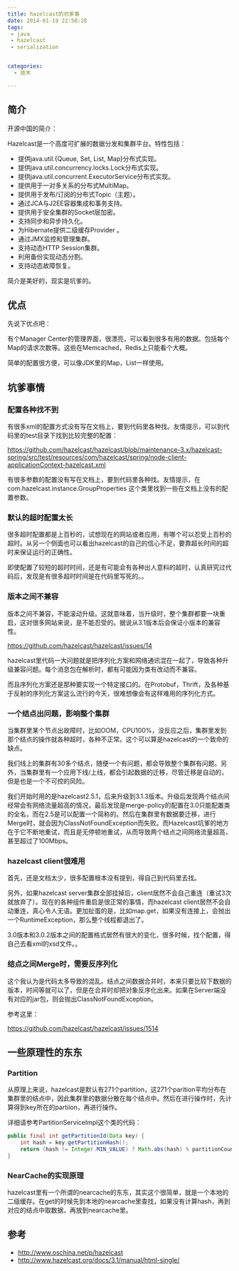 ```yaml
---
title: hazelcast的坑爹事
date: 2014-01-19 22:58:28
tags:
 - java
 - hazelcast
 - serialization


categories:
  - 技术

---
```


## 简介

开源中国的简介：

Hazelcast是一个高度可扩展的数据分发和集群平台。特性包括：

* 提供java.util.{Queue, Set, List, Map}分布式实现。
* 提供java.util.concurrency.locks.Lock分布式实现。
* 提供java.util.concurrent.ExecutorService分布式实现。
* 提供用于一对多关系的分布式MultiMap。
* 提供用于发布/订阅的分布式Topic（主题）。
* 通过JCA与J2EE容器集成和事务支持。
* 提供用于安全集群的Socket层加密。
* 支持同步和异步持久化。
* 为Hibernate提供二级缓存Provider 。
* 通过JMX监控和管理集群。
* 支持动态HTTP Session集群。
* 利用备份实现动态分割。
* 支持动态故障恢复。

简介是美好的，现实是坑爹的。

## 优点

先说下优点吧：

有个Manager Center的管理界面，很漂亮，可以看到很多有用的数据。包括每个Map的请求次数等。这些在Memcached，Redis上只能看个大概。

简单的配置很方便，可以像JDK里的Map，List一样使用。

## 坑爹事情

### 配置各种找不到

有很多xml的配置方式没有写在文档上，要到代码里各种找。友情提示，可以到代码里的test目录下找到比较完整的配置：

https://github.com/hazelcast/hazelcast/blob/maintenance-3.x/hazelcast-spring/src/test/resources/com/hazelcast/spring/node-client-applicationContext-hazelcast.xml

有很多参数的配置没有写在文档上，要到代码里各种找。友情提示，在com.hazelcast.instance.GroupProperties 这个类里找到一些在文档上没有的配置参数。

### 默认的超时配置太长

很多超时配置都是上百秒的，试想现在的网站或者应用，有哪个可以忍受上百秒的超时。从另一个侧面也可以看出hazelcast的自己的信心不足，要靠超长时间的超时来保证运行的正确性。

即使配置了较短的超时时间，还是有可能会有各种出人意料的超时，认真研究过代码后，发现是有很多超时时间是在代码里写死的。。

### 版本之间不兼容

版本之间不兼容，不能滚动升级。这就意味着，当升级时，整个集群都要一块重启，这对很多网站来说，是不能忍受的。据说从3.1版本后会保证小版本的兼容性。

https://github.com/hazelcast/hazelcast/issues/14

hazelcast里代码一大问题就是把序列化方案和网络通讯混在一起了，导致各种升级兼容问题。每个消息包在解析时，都有可能因为类有改动而不兼容。

而且序列化方案还是那种要实现一个特定接口的。在Protobuf，Thrift，及各种基于反射的序列化方案这么流行的今天，很难想像会有这样难用的序列化方式。

### 一个结点出问题，影响整个集群

当集群里某个节点出故障时，比如OOM，CPU100%，没反应之后，集群里发到那个结点的操作就各种超时，各种不正常。这个可以算是hazelcast的一个致命的缺点。

我们线上的集群有30多个结点，随便一个有问题，都会导致整个集群有问题。另外，当集群里有一个应用下线/上线，都会引起数据的迁移，尽管迁移是自动的，但是也是一个不可控的风险。

我们开始时用的是hazelcast2.5.1，后来升级到3.1.3版本。升级后发现两个结点间经常会有网络流量超高的情况，最后发现是merge-policy的配置在3.0只能配置类的全名，而在2.5是可以配置一个简称的。然后在集群里有数据要迁移，进行Merge时，就会因为ClassNotFoundException而失败。而Hazelcast坑爹的地方在于它不断地重试，而且是无停顿地重试，从而导致两个结点之间网络流量超高，甚至超过了100Mbps。

### hazelcast client很难用

首先，还是文档太少，很多配置根本没有提到，得自己到代码里去找。

另外，如果hazelcast server集群全部挂掉后，client居然不会自己重连（重试3次就放弃了）。现在的各种组件重启是很正常的事情，而hazelcast client居然不会自动重连，真心令人无语。更加扯蛋的是，比如map.get，如果没有连接上，会抛出一个RuntimeException，那么整个线程都退出了。

3.0版本和3.0.2版本之间的配置格式居然有很大的变化，很多时候，找个配置，得自己去看xml的xsd文件。。

### 结点之间Merge时，需要反序列化

这个我认为是代码太多导致的混乱。结点之间数据合并时，本来只要比较下数据的版本，时间等就可以了，但是在合并时却把对象反序化出来。如果在Server端没有对应的jar包，则会抛出ClassNotFoundException。

参考这里：

https://github.com/hazelcast/hazelcast/issues/1514

## 一些原理性的东东

### Partition

从原理上来说，hazelcast是默认有271个partition，这271个parition平均分布在集群里的结点中，因此集群里的数据分散在每个结点中。然后在进行操作时，先计算得到key所在的partiion，再进行操作。

详细请参考PartitionServiceImpl这个类的代码：

```java
public final int getPartitionId(Data key) {
    int hash = key.getPartitionHash();
    return (hash != Integer.MIN_VALUE) ? Math.abs(hash) % partitionCount : 0;
}
```

### NearCache的实现原理

hazelcast里有一个所谓的nearcache的东东，其实这个很简单，就是一个本地的二级缓存。在get的时候先到本地的nearcache里查找，如果没有计算hash，再到对应的结点中取数据，再放到nearcache里。

## 参考

* http://www.oschina.net/p/hazelcast
* http://www.hazelcast.org/docs/3.1/manual/html-single/